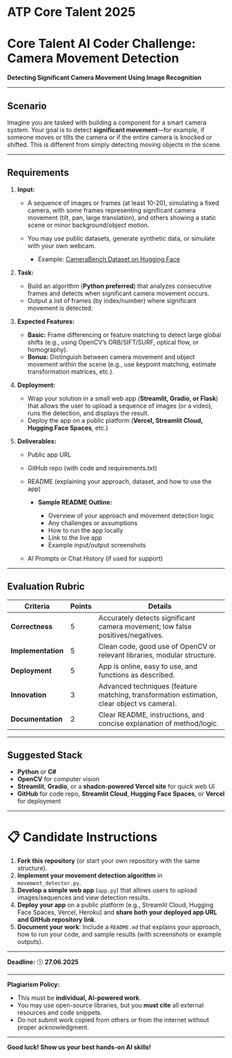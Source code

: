 # ATP Core Talent 2025
# Core Talent AI Coder Challenge: Camera Movement Detection

**Detecting Significant Camera Movement Using Image Recognition**

---

## Scenario

Imagine you are tasked with building a component for a smart camera system. Your goal is to detect **significant movement**—for example, if someone moves or tilts the camera or if the entire camera is knocked or shifted. This is different from simply detecting moving objects in the scene.

---

## Requirements

1. **Input:**

   * A sequence of images or frames (at least 10-20), simulating a fixed camera, with some frames representing significant camera movement (tilt, pan, large translation), and others showing a static scene or minor background/object motion.
   * You may use public datasets, generate synthetic data, or simulate with your own webcam.

     * Example: [CameraBench Dataset on Hugging Face](https://huggingface.co/datasets/syCen/CameraBench)
2. **Task:**

   * Build an algorithm (**Python preferred**) that analyzes consecutive frames and detects when significant camera movement occurs.
   * Output a list of frames (by index/number) where significant movement is detected.
3. **Expected Features:**

   * **Basic:** Frame differencing or feature matching to detect large global shifts (e.g., using OpenCV’s ORB/SIFT/SURF, optical flow, or homography).
   * **Bonus:** Distinguish between camera movement and object movement within the scene (e.g., use keypoint matching, estimate transformation matrices, etc.).
4. **Deployment:**

   * Wrap your solution in a small web app (**Streamlit, Gradio, or Flask**) that allows the user to upload a sequence of images (or a video), runs the detection, and displays the result.
   * Deploy the app on a public platform (**Vercel, Streamlit Cloud, Hugging Face Spaces**, etc.)
5. **Deliverables:**

   * Public app URL
   * GitHub repo (with code and requirements.txt)
   * README (explaining your approach, dataset, and how to use the app)

     * **Sample README Outline:**

       * Overview of your approach and movement detection logic
       * Any challenges or assumptions
       * How to run the app locally
       * Link to the live app
       * Example input/output screenshots
   * AI Prompts or Chat History (if used for support)

---

## Evaluation Rubric

| Criteria           | Points | Details                                                                                    |
| ------------------ | ------ | ------------------------------------------------------------------------------------------ |
| **Correctness**    | 5      | Accurately detects significant camera movement; low false positives/negatives.             |
| **Implementation** | 5      | Clean code, good use of OpenCV or relevant libraries, modular structure.                   |
| **Deployment**     | 5      | App is online, easy to use, and functions as described.                                    |
| **Innovation**     | 3      | Advanced techniques (feature matching, transformation estimation, clear object vs camera). |
| **Documentation**  | 2      | Clear README, instructions, and concise explanation of method/logic.                       |

---

## Suggested Stack

* **Python** or **C#**
* **OpenCV** for computer vision
* **Streamlit**, **Gradio**, or a **shadcn-powered Vercel site** for quick web UI
* **GitHub** for code repo, **Streamlit Cloud**, **Hugging Face Spaces**, or **Vercel** for deployment

---

# 📋 Candidate Instructions

1. **Fork this repository** (or start your own repository with the same structure).
2. **Implement your movement detection algorithm** in `movement_detector.py`.
3. **Develop a simple web app** (`app.py`) that allows users to upload images/sequences and view detection results.
4. **Deploy your app** on a public platform (e.g., Streamlit Cloud, Hugging Face Spaces, Vercel, Heroku) and **share both your deployed app URL and GitHub repository link**.
5. **Document your work**: Include a `README.md` that explains your approach, how to run your code, and sample results (with screenshots or example outputs).

---

**Deadline:**
🕓 **27.06.2025**

---

**Plagiarism Policy:**

* This must be **individual, AI-powered work**.
* You may use open-source libraries, but you **must cite** all external resources and code snippets.
* Do not submit work copied from others or from the internet without proper acknowledgment.

---

**Good luck! Show us your best hands-on AI skills!**
